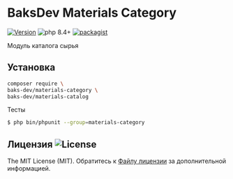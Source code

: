 # BaksDev Materials Category

[![Version](https://img.shields.io/badge/version-7.2.10-blue)](https://github.com/baks-dev/materials-category/releases)
![php 8.4+](https://img.shields.io/badge/php-min%208.4-red.svg)
[![packagist](https://img.shields.io/badge/packagist-green)](https://packagist.org/packages/baks-dev/materials-category)

Модуль каталога сырья

## Установка

``` bash
composer require \
baks-dev/materials-category \
baks-dev/materials-catalog
```

Тесты

``` bash
$ php bin/phpunit --group=materials-category
```

## Лицензия ![License](https://img.shields.io/badge/MIT-green)

The MIT License (MIT). Обратитесь к [Файлу лицензии](LICENSE.md) за дополнительной информацией.
